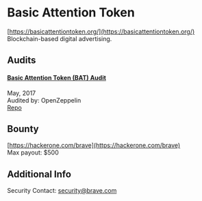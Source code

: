 # Basic Attention Token

[https://basicattentiontoken.org/](https://basicattentiontoken.org/)<br>
Blockchain-based digital advertising.


## Audits


#### [Basic Attention Token (BAT) Audit](https://blog.openzeppelin.com/basic-attention-token-bat-audit-88bf196df64b/)

May, 2017<br>
Audited by: OpenZeppelin<br>
[Repo](https://github.com/brave-intl/basic-attention-token-crowdsale/tree/17a5f8440a256a6dc5d8dd894b9615182c2901b2/contracts)




## Bounty

[https://hackerone.com/brave](https://hackerone.com/brave)<br>
Max payout: $500


## Additional Info
Security Contact: security@brave.com